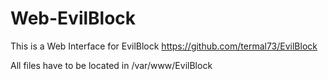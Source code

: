 # Web-EvilBlock
This is a Web Interface for EvilBlock https://github.com/termal73/EvilBlock

All files have to be located in /var/www/EvilBlock
